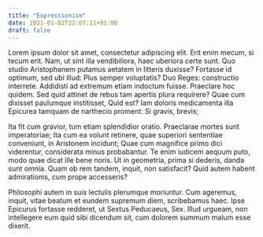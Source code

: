 ```yaml
---
title: "Expressionism"
date: 2021-01-02T22:07:11+01:00
draft: false
---
```


Lorem ipsum dolor sit amet, consectetur adipiscing elit. Erit enim
mecum, si tecum erit. Nam, ut sint illa vendibiliora, haec uberiora
certe sunt. Quo studio Aristophanem putamus aetatem in litteris
duxisse? Fortasse id optimum, sed ubi illud: Plus semper voluptatis?
Duo Reges: constructio interrete. Addidisti ad extremum etiam indoctum
fuisse. Praeclare hoc quidem. Sed quid attinet de rebus tam apertis
plura requirere? Quae cum dixisset paulumque institisset, Quid est?
Iam doloris medicamenta illa Epicurea tamquam de narthecio proment: Si
gravis, brevis;

Ita fit cum gravior, tum etiam splendidior oratio. Praeclarae mortes
sunt imperatoriae; Ita cum ea volunt retinere, quae superiori
sententiae conveniunt, in Aristonem incidunt; Quae cum magnifice primo
dici viderentur, considerata minus probabantur. Te enim iudicem aequum
puto, modo quae dicat ille bene noris. Ut in geometria, prima si
dederis, danda sunt omnia. Quam ob rem tandem, inquit, non satisfacit?
Quid autem habent admirationis, cum prope accesseris?

Philosophi autem in suis lectulis plerumque moriuntur. Cum ageremus,
inquit, vitae beatum et eundem supremum diem, scribebamus haec. Ipse
Epicurus fortasse redderet, ut Sextus Peducaeus, Sex. Illud urgueam,
non intellegere eum quid sibi dicendum sit, cum dolorem summum malum
esse dixerit.
